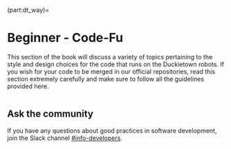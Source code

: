 (part:dt_way)=
# Beginner - Code-Fu

This section of the book will discuss a variety of topics pertaining to the style and design choices for the code that runs on the Duckietown robots.
If you wish for your code to be merged in our official repositories, read this section extremely carefully and make sure to follow all the guidelines provided here.

```{tableofcontents}
```

## Ask the community

If you have any questions about good practices in software development, join the Slack channel [#info-developers](https://duckietown.slack.com/archives/CMQLLDAF8).

